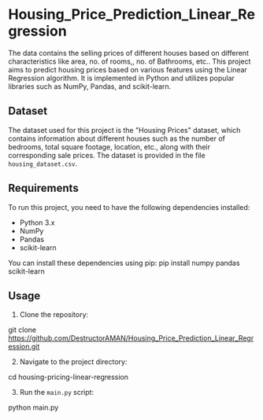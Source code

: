 # Housing_Price_Prediction_Linear_Regression
The data contains the selling prices of different houses based on different characteristics like area, no. of rooms,, no. of Bathrooms, etc..
This project aims to predict housing prices based on various features using the Linear Regression algorithm. It is implemented in Python and utilizes popular libraries such as NumPy, Pandas, and scikit-learn.

## Dataset

The dataset used for this project is the "Housing Prices" dataset, which contains information about different houses such as the number of bedrooms, total square footage, location, etc., along with their corresponding sale prices. The dataset is provided in the file `housing_dataset.csv`.

## Requirements

To run this project, you need to have the following dependencies installed:

- Python 3.x
- NumPy
- Pandas
- scikit-learn

You can install these dependencies using pip:
pip install numpy pandas scikit-learn
## Usage

1. Clone the repository:

git clone https://github.com/DestructorAMAN/Housing_Price_Prediction_Linear_Regression.git

2. Navigate to the project directory:

cd housing-pricing-linear-regression

3. Run the `main.py` script:

python main.py
